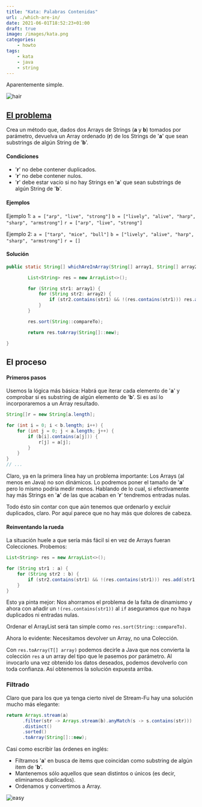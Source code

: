 ```yaml
---
title: "Kata: Palabras Contenidas"
url: ./which-are-in/
date: 2021-06-01T18:52:23+01:00
draft: true
image: /images/kata.png
categories:
    - howto
tags:
    - kata
    - java
    - string
---
```


Aparentemente simple.

<!--more-->

![hair](../../../images/turk-hair.gif)

## [El problema](https://www.codewars.com/kata/550554fd08b86f84fe000a58/java)

Crea un método que, dados dos Arrays de Strings (**a** y **b**) tomados por parámetro, devuelva un Array ordenado (**r**) de los Strings de '**a**' que sean substrings de algún String de '**b**'.

#### Condiciones

-   '**r**' no debe contener duplicados.
-   '**r**' no debe contener nulos.
-   '**r**' debe estar vacío si no hay Strings en '**a**' que sean substrings de algún String de '**b**'.

#### Ejemplos

Ejemplo 1:
`a = ["arp", "live", "strong"]`
`b = ["lively", "alive", "harp", "sharp", "armstrong"]`
`r = ["arp", "live", "strong"]`

Ejemplo 2:
`a = ["tarp", "mice", "bull"]`
`b = ["lively", "alive", "harp", "sharp", "armstrong"]`
`r = []`

#### Solución

```java
public static String[] whichAreInArray(String[] array1, String[] array2) {

        List<String> res = new ArrayList<>();

        for (String str1: array1) {
            for (String str2: array2) {
                if (str2.contains(str1) && !(res.contains(str1))) res.add(str1);
            }
        }

        res.sort(String::compareTo);

        return res.toArray(String[]::new);

}
```

## El proceso

#### Primeros pasos

Usemos la lógica más básica: Habrá que iterar cada elemento de '**a**' y comprobar si es substring de algún elemento de '**b**'. Si es así lo incorporaremos a un Array resultado.

```java
String[]r = new String[a.length];

for (int i = 0; i < b.length; i++) {
	for (int j = 0; j < a.length; j++) {
		if (b[i].contains(a[j])) {
			r[j] = a[j];
		}
	}
}
// ...
```

Claro, ya en la primera línea hay un problema importante: Los Arrays (al menos en Java) no son dinámicos. Lo podremos poner el tamaño de '**a**' pero lo mismo podría medir menos.
Hablando de lo cual, si efectivamente hay más Strings en '**a**' de las que acaban en '**r**' tendremos entradas nulas.

Todo ésto sin contar con que aún tenemos que ordenarlo y excluir duplicados, claro.
Por aquí parece que no hay más que dolores de cabeza.

#### Reinventando la rueda

La situación huele a que sería más fácil si en vez de Arrays fueran Colecciones. Probemos:

```java
List<String> res = new ArrayList<>();

for (String str1 : a) {
	for (String str2 : b) {
		if (str2.contains(str1) && !(res.contains(str1))) res.add(str1);
	}
}
```

Esto ya pinta mejor: Nos ahorramos el problema de la falta de dinamismo y ahora con añadir un `!(res.contains(str1))` al `if` aseguramos que no haya duplicados ni entradas nulas.

Ordenar el ArrayList será tan simple como `res.sort(String::compareTo)`.

Ahora lo evidente: Necesitamos devolver un Array, no una Colección.

Con `res.toArray(T[] array)` podemos decirle a Java que nos convierta la colección `res` a un array del tipo que le pasemos por parámetro.
Al invocarlo una vez obtenido los datos deseados, podemos devolverlo con toda confianza.
Así obtenemos la solución expuesta arriba.

### Filtrado

Claro que para los que ya tenga cierto nivel de Stream-Fu hay una solución mucho más elegante:

```java
return Arrays.stream(a)
      .filter(str -> Arrays.stream(b).anyMatch(s -> s.contains(str)))
      .distinct()
      .sorted()
      .toArray(String[]::new);
```

Casi como escribir las órdenes en inglés:

-   Filtramos '**a**' en busca de items que coincidan como substring de algún item de '**b**'.
-   Mantenemos sólo aquellos que sean distintos o únicos (es decir, eliminamos duplicados).
-   Ordenamos y convertimos a Array.

![easy](../../../images/easy.gif)
